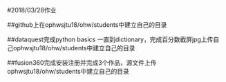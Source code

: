 #2018/03/28作业

##github上在ophwsjtu18/ohw/students中建立自己的目录

##dataquest完成python basics 一直到dictionary，完成百分数截屏jpg上传自己ophwsjtu18/ohw/students中建立自己的目录

##fusion360完成安装注册并完成3个作品，源文件上传ophwsjtu18/ohw/students中建立自己的目录

